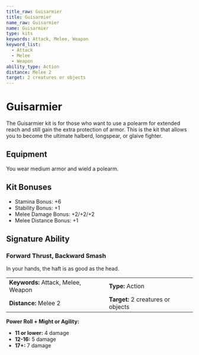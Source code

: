 ```yaml
---
title_raw: Guisarmier
title: Guisarmier
name_raw: Guisarmier
name: Guisarmier
type: kits
keywords: Attack, Melee, Weapon
keyword_list:
  - Attack
  - Melee
  - Weapon
ability_type: Action
distance: Melee 2
target: 2 creatures or objects
---
```


# Guisarmier

The Guisarmier kit is for those who want to use a polearm for extended reach and still gain the extra protection of armor. This is the kit that allows you to become the ultimate halberd, longspear, or glaive fighter.

## Equipment

You wear medium armor and wield a polearm.

## Kit Bonuses

- Stamina Bonus: +6
- Stability Bonus: +1
- Melee Damage Bonus: +2/+2/+2
- Melee Distance Bonus: +1

## Signature Ability

### Forward Thrust, Backward Smash

In your hands, the haft is as good as the head.

|                                     |                                    |
| :---------------------------------- | :--------------------------------- |
| **Keywords:** Attack, Melee, Weapon | **Type:** Action                   |
| **Distance:** Melee 2               | **Target:** 2 creatures or objects |

**Power Roll + Might or Agility:**

- **11 or lower:** 4 damage
- **12-16:** 5 damage
- **17+:** 7 damage
